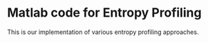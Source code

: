 # Matlab code for Entropy Profiling
This is our implementation of various entropy profiling approaches.
